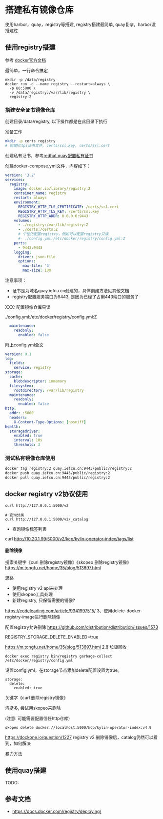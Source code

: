 # 搭建私有镜像仓库

使用harbor，quay，registry等搭建,
registry搭建最简单, quay复杂，harbor没搭建过

## 使用registry搭建

参考 [docker官方文档](https://docs.docker.com/registry/deploying/)

最简单，一行命令搞定
```
mkdir -p /data/registry
docker run -d --name registry --restart=always \
  -p 80:5000 \
  -v /data/registry:/var/lib/registry \
  registry:2
```

### 搭建安全证书镜像仓库

创建目录/data/registry, 以下操作都是在此目录下执行

准备工作
```bash
mkdir -p certs registry
# 创建https证书文件, certs/ssl.key, certs/ssl.cert
```

创建私有证书，参考[redhat quay配置私有证书](https://access.redhat.com/documentation/en-us/red_hat_quay/3/html/manage_red_hat_quay/using-ssl-to-protect-quay)

创建docker-compose.yml文件，内容如下：
```yaml
version: '3.2'
services:
  registry:
    image: docker.io/library/registry:2
    container_name: registry
    restart: always
    environment:
      REGISTRY_HTTP_TLS_CERTIFICATE: /certs/ssl.cert
      REGISTRY_HTTP_TLS_KEY: /certs/ssl.key
      REGISTRY_HTTP_ADDR: 0.0.0.0:9443
    volumes:
      - ./registry:/var/lib/registry:Z
      - ./certs:/certs:Z
      # 个性化配置registry，例如可以配置registry只读
      #- ./config.yml:/etc/docker/registry/config.yml:Z
    ports:
      - 9443:9443
    logging:
      driver: json-file
      options:
        max-file: '3'
        max-size: 10m
```

注意事项：
* 证书是为域名quay.iefcu.cn创建的，具体创建方法见其他文档
* registry配置服务端口为9443, 是因为已经了占用443端口的服务了

XXX: 配置镜像仓库只读

./config.yml:/etc/docker/registry/config.yml:Z
```yaml
  maintenance:
    readonly:
      enabled: false
```

附上config.yml全文
```yaml
version: 0.1
log:
  fields:
    service: registry
storage:
  cache:
    blobdescriptor: inmemory
  filesystem:
    rootdirectory: /var/lib/registry
  maintenance:
    readonly:
      enabled: false
http:
  addr: :5000
  headers:
    X-Content-Type-Options: [nosniff]
health:
  storagedriver:
    enabled: true
    interval: 10s
    threshold: 3
```

### 测试私有镜像仓库使用

```bash
docker tag registry:2 quay.iefcu.cn:9443/public/registry:2
docker push quay.iefcu.cn:9443/public/registry:2
docker pull quay.iefcu.cn:9443/public/registry:2
```

## docker registry v2协议使用

```
curl http://127.0.0.1:5000/v2

# 查询分类
curl http://127.0.0.1:5000/v2/_catalog
```

* 查询镜像标签列表

curl http://10.20.1.99:5000/v2/kcp/kylin-operator-index/tags/list

#### 删除镜像

搜索关键字《curl 删除registry镜像》《skopeo 删除registry镜像》
https://m.tongfu.net/home/35/blog/513697.html

思路
* 使用registry v2 api来处理
* 使用skopeo工具处理
* 新建registry, 只保留需要的镜像?

https://codeleading.com/article/9341997515/
3、使用delete-docker-registry-image进行删除镜像


配置registry允许删除
https://github.com/distribution/distribution/issues/1573

REGISTRY_STORAGE_DELETE_ENABLED=true

https://m.tongfu.net/home/35/blog/513697.html
2.8 垃圾回收
```
docker exec registry bin/registry garbage-collect /etc/docker/registry/config.yml
```

设置config.yml，在storage节点添加delete配置设置为true。
```
storage:
  delete:
    enabled: true
```

关键字《curl 删除registry镜像》

坑挺多, 尝试用skopeo来删除

(注意: 可能需要配置信任http仓库)
```
skopeo delete docker://localhost:5000/kcp/kylin-operator-index:v4.9
```

https://dockone.io/question/1227
registry v2 删除镜像后，catalog仍然可以看到，如何解决


暴力方法

## 使用quay搭建

TODO:

## 参考文档

* https://docs.docker.com/registry/deploying/
